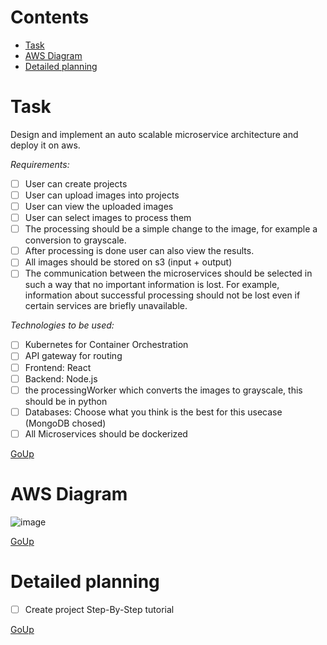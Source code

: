 # Contents
- [Task](#task)
- [AWS Diagram](#aws-diagram)
- [Detailed planning](#detailed-planning) 

# Task
Design and implement an auto scalable microservice architecture and deploy it on aws.

_Requirements:_
- [ ] User can create projects
- [ ] User can upload images into projects
- [ ] User can view the uploaded images
- [ ] User can select images to process them
- [ ] The processing should be a simple change to the image, for example a conversion to grayscale.
- [ ] After processing is done user can also view the results.
- [ ] All images should be stored on s3 (input + output)
- [ ] The communication between the microservices should be selected in such a way that no important information is lost. For example, information about successful processing should not be lost even if certain services are briefly unavailable.

_Technologies to be used:_
- [ ] Kubernetes for Container Orchestration
- [ ] API gateway for routing
- [ ] Frontend: React
- [ ] Backend: Node.js
- [ ] the processingWorker which converts the images to grayscale, this should be in python
- [ ] Databases: Choose what you think is the best for this usecase (MongoDB chosed)
- [ ] All Microservices should be dockerized

[GoUp](#contents)

# AWS Diagram
![image](https://user-images.githubusercontent.com/75684216/124797695-39d1c980-df5b-11eb-889c-27557b0c33e9.png)

[GoUp](#contents)

# Detailed planning
- [ ] Create project Step-By-Step tutorial




[GoUp](#contents)

